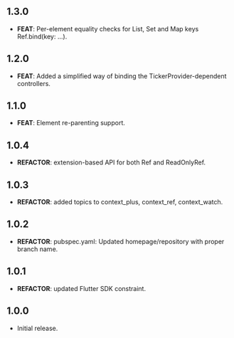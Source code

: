 ## 1.3.0

 - **FEAT**: Per-element equality checks for List, Set and Map keys Ref.bind(key: ...).

## 1.2.0

 - **FEAT**: Added a simplified way of binding the TickerProvider-dependent controllers.

## 1.1.0

 - **FEAT**: Element re-parenting support.

## 1.0.4

 - **REFACTOR**: extension-based API for both Ref and ReadOnlyRef.

## 1.0.3

 - **REFACTOR**: added topics to context_plus, context_ref, context_watch.

## 1.0.2

 - **REFACTOR**: pubspec.yaml: Updated homepage/repository with proper branch name.

## 1.0.1

 - **REFACTOR**: updated Flutter SDK constraint.

## 1.0.0

* Initial release.
